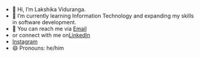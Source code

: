 - 👋 Hi, I’m Lakshika Viduranga.
- 🌱 I’m currently learning Information Technology and expanding my skills in software development.
- 📧 You can reach me via [Email](lakshikaviduranga20021017@gmail.com)
-    or connect with me on[LinkedIn](www.linkedin.com/in/lakshika-viduranga)
-    [Instagram](https://www.instagram.com/_vidu_18/)
- 😄 Pronouns: he/him


<!---
laka02/laka02 is a ✨ special ✨ repository because its `README.md` (this file) appears on your GitHub profile.
You can click the Preview link to take a look at your changes.
--->
